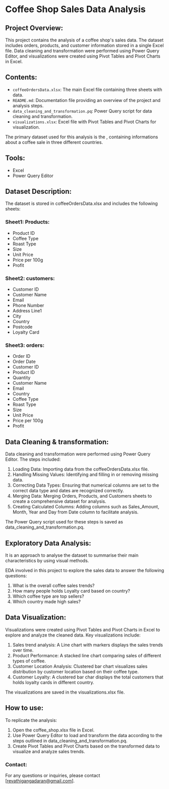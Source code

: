 # Coffee Shop Sales Data Analysis

## Project Overview:
This project contains the analysis of a coffee shop's sales data. The dataset includes orders, products, and customer information stored in a single Excel file. Data cleaning and transformation were performed using Power Query Editor, and visualizations were created using Pivot Tables and Pivot Charts in Excel.

## Contents: 
- `coffeeOrdersData.xlsx`: The main Excel file containing three sheets with data.
- `README.md`: Documentation file providing an overview of the project and analysis steps.
- `data_cleaning_and_transformation.pq`: Power Query script for data cleaning and transformation.
- `visualizations.xlsx`: Excel file with Pivot Tables and Pivot Charts for visualization.

The primary dataset used for this analysis is the , containing informations about a coffee sale in three different countries.

## Tools: 
- Excel
- Power Query Editor
	
## Dataset Description:
The dataset is stored in coffeeOrdersData.xlsx and includes the following sheets:

### Sheet1: Products:
- Product ID
- Coffee Type
- Roast Type
- Size
- Unit Price
- Price per 100g
- Profit

### Sheet2: customers:
- Customer ID
- Customer Name
- Email
- Phone Number
- Address Line1
- City
- Country
- Postcode
- Loyalty Card

### Sheet3: orders:
- Order ID
- Order Date
- Customer ID
- Product ID
- Quantity
- Customer Name
- Email
- Country
- Coffee Type
- Roast Type
-  Size
- Unit Price
- Price per 100g
- Profit
  

## Data Cleaning & transformation:
Data cleaning and transformation were performed using Power Query Editor. The steps included:
1. Loading Data: Importing data from the coffeeOrdersData.xlsx file.
2. Handling Missing Values: Identifying and filling in or removing missing data.
3. Correcting Data Types: Ensuring that numerical columns are set to the correct data type and dates are recognized correctly.
4. Merging Data: Merging Orders, Products, and Customers sheets to create a comprehensive dataset for analysis.
5. Creating Calculated Columns: Adding columns such as Sales_Amount, Month, Year and Day from Date column to facilitate analysis.
   
The Power Query script used for these steps is saved as data_cleaning_and_transformation.pq.

## Exploratory Data Analysis:
It is an approach to analyse the dataset to summarise their main characteristics by using visual methods. 

EDA involved in this project to explore the sales data to answer the following questions:
1. What is the overall coffee sales trends?
2. How many people holds Loyalty card based on country?
3. Which coffee type are top sellers?
4. Which country made high sales?


## Data Visualization:

Visualizations were created using Pivot Tables and Pivot Charts in Excel to explore and analyze the cleaned data. Key visualizations include:
1. Sales trend analysis: A Line chart with markers displays the sales trends over time.
2. Product Performance: A stacked line chart comparing sales of different types of coffee.
3. Customer Location Analysis: Clustered bar chart visualizes sales distribution by customer location based on their coffee type.
4. Customer Loyalty: A clustered bar char displays the total customers that holds loyalty cards in different country.

The visualizations are saved in the visualizations.xlsx file.


## How to use: 
To replicate the analysis:
1. Open the coffee_shop.xlsx file in Excel.
2. Use Power Query Editor to load and transform the data according to the steps outlined in data_cleaning_and_transformation.pq.
3. Create Pivot Tables and Pivot Charts based on the transformed data to visualize and analyze sales trends.


### Contact:
For any questions or inquiries, please contact [revathigangadaran@gmail.com].

